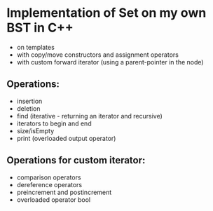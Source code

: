 Implementation of Set on my own BST in C++ 
============================
* on templates
* with copy/move constructors and assignment operators
* with custom forward iterator (using a parent-pointer in the node)

## Operations:
- insertion 
- deletion
- find (iterative - returning an iterator and recursive)
- iterators to begin and end
- size/isEmpty
- print (overloaded output operator)

## Operations for custom iterator:
- comparison operators
- dereference operators
- preincrement and postincrement
- overloaded operator bool
